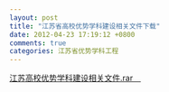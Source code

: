 ```yaml
---
layout: post
title: "江苏省高校优势学科建设相关文件下载"
date: 2012-04-23 17:19:12 +0800
comments: true
categories: 江苏省优势学科工程
---
```


[江苏高校优势学科建设相关文件.rar　](../../downloads/201242319258240.rar)
